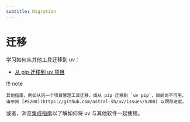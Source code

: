 ```yaml
---
subtitle: Migration
---
```


# 迁移

学习如何从其他工具迁移到 uv：

- [从 pip 迁移到 uv 项目](./pip-to-project.md)

!!! note

    其他指南，例如从另一个项目管理工具迁移，或从 pip 迁移到 `uv pip`，目前尚不可用。请参阅 [#5200](https://github.com/astral-sh/uv/issues/5200) 以跟踪进度。

或者，浏览[集成指南](../integration/index.md)以了解如何将 uv 与其他软件一起使用。
